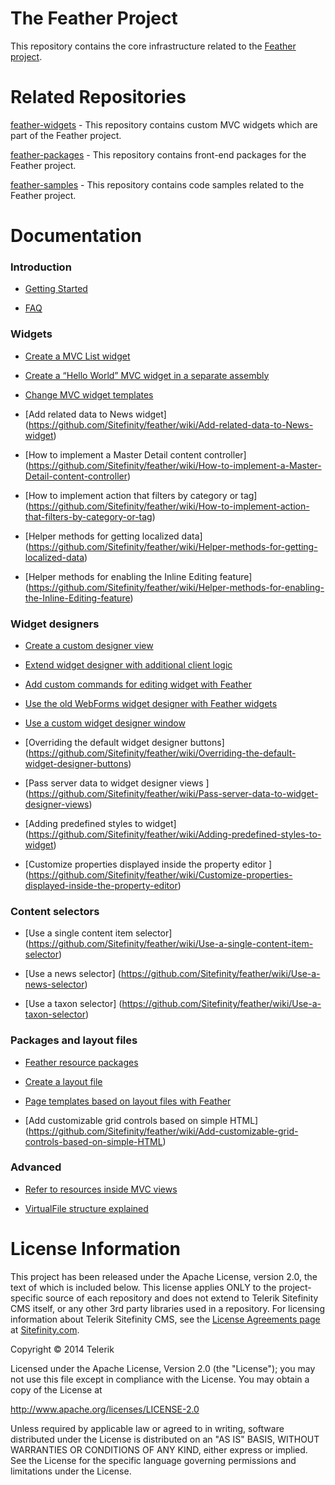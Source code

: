 The Feather Project
=======

This repository contains the core infrastructure related to the [Feather project](http://projectfeather.sitefinity.com).

# Related Repositories

[feather-widgets](https://github.com/Sitefinity/feather-widgets) - This repository contains custom MVC widgets which are part of the Feather project.

[feather-packages](https://github.com/Sitefinity/feather-packages) - This repository contains front-end packages for the Feather project.

[feather-samples](https://github.com/Sitefinity/feather-samples) - This repository contains code samples related to the Feather project.

# Documentation

### Introduction

   * [Getting Started](https://github.com/Sitefinity/feather/wiki/Getting-Started)

   * [FAQ](https://github.com/Sitefinity/feather/wiki/FAQ)

### Widgets

   * [Create a MVC List widget](https://github.com/Sitefinity/feather/wiki/Create-a-MVC-List-widget)
  
   * [Create a “Hello World” MVC widget in a separate assembly](https://github.com/Sitefinity/feather/wiki/Create-a-%E2%80%9CHello-World%E2%80%9D-MVC-widget-in-a-separate-assembly)

   * [Change MVC widget templates](https://github.com/Sitefinity/feather/wiki/Change-MVC-widget-templates)

   * [Add related data to News widget] (https://github.com/Sitefinity/feather/wiki/Add-related-data-to-News-widget)

   * [How to implement a Master Detail content controller] (https://github.com/Sitefinity/feather/wiki/How-to-implement-a-Master-Detail-content-controller)

   * [How to implement action that filters by category or tag] (https://github.com/Sitefinity/feather/wiki/How-to-implement-action-that-filters-by-category-or-tag)

   * [Helper methods for getting localized data] (https://github.com/Sitefinity/feather/wiki/Helper-methods-for-getting-localized-data)

   * [Helper methods for enabling the Inline Editing feature] (https://github.com/Sitefinity/feather/wiki/Helper-methods-for-enabling-the-Inline-Editing-feature)

### Widget designers

   * [Create a custom designer view](https://github.com/Sitefinity/feather/wiki/Create-a-custom-designer-view)

   * [Extend widget designer with additional client logic](https://github.com/Sitefinity/feather/wiki/Extend-widget-designer-with-additional-client-logic)

   * [Add custom commands for editing widget with Feather ](https://github.com/Sitefinity/feather/wiki/Add-custom-commands-for-editing-widget-with-Feather)

   * [Use the old WebForms widget designer with Feather widgets](https://github.com/Sitefinity/feather/wiki/Use-the-old-WebForms-widget-designer-with-Feather-widgets)

   * [Use a custom widget designer window](https://github.com/Sitefinity/feather/wiki/Use-a-custom-widget-designer-window)

   * [Overriding the default widget designer buttons] (https://github.com/Sitefinity/feather/wiki/Overriding-the-default-widget-designer-buttons)

   * [Pass server data to widget designer views ] (https://github.com/Sitefinity/feather/wiki/Pass-server-data-to-widget-designer-views)

   * [Adding predefined styles to widget] (https://github.com/Sitefinity/feather/wiki/Adding-predefined-styles-to-widget)

   * [Customize properties displayed inside the property editor ] (https://github.com/Sitefinity/feather/wiki/Customize-properties-displayed-inside-the-property-editor)

### Content selectors

   * [Use a single content item selector] (https://github.com/Sitefinity/feather/wiki/Use-a-single-content-item-selector)

   * [Use a news selector] (https://github.com/Sitefinity/feather/wiki/Use-a-news-selector)

   * [Use a taxon selector] (https://github.com/Sitefinity/feather/wiki/Use-a-taxon-selector)

### Packages and layout files

   * [Feather resource packages](https://github.com/Sitefinity/feather/wiki/Feather-resource-packages)

   * [Create a layout file](https://github.com/Sitefinity/feather/wiki/Create-a-layout-file)

   * [Page templates based on layout files with Feather](https://github.com/Sitefinity/feather/wiki/Page-templates-based-on-layout-files-with-Feather)

   * [Add customizable grid controls based on simple HTML] (https://github.com/Sitefinity/feather/wiki/Add-customizable-grid-controls-based-on-simple-HTML)


### Advanced

   * [Refer to resources inside MVC views](https://github.com/Sitefinity/feather/wiki/Refer-to-resources-inside-MVC-views)

   * [VirtualFile structure explained](https://github.com/Sitefinity/feather/wiki/VirtualFile-structure-explained)

# License Information

This project has been released under the Apache License, version 2.0, the text of which is included below. This license applies ONLY to the project-specific source of each repository and does not extend to Telerik Sitefinity CMS itself, or any other 3rd party libraries used in a repository. For licensing information about Telerik Sitefinity CMS, see the [License Agreements page](http://www.sitefinity.com/purchase/license-agreement) at [Sitefinity.com](http://www.sitefinity.com/).

Copyright © 2014 Telerik

Licensed under the Apache License, Version 2.0 (the "License"); you may not use this file except in compliance with the License. You may obtain a copy of the License at

http://www.apache.org/licenses/LICENSE-2.0

Unless required by applicable law or agreed to in writing, software distributed under the License is distributed on an "AS IS" BASIS, WITHOUT WARRANTIES OR CONDITIONS OF ANY KIND, either express or implied. See the License for the specific language governing permissions and limitations under the License.
